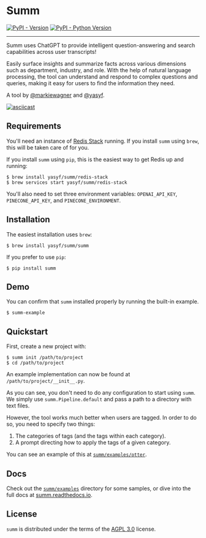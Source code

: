 # Summ

[![PyPI - Version](https://img.shields.io/pypi/v/summ.svg)](https://pypi.org/project/summ)
[![PyPI - Python Version](https://img.shields.io/pypi/pyversions/summ.svg)](https://pypi.org/project/summ)

-----

Summ uses ChatGPT to provide intelligent question-answering and search capabilities across user transcripts!

Easily surface insights and summarize facts across various dimensions such as department, industry, and role. With the help of natural language processing, the tool can understand and respond to complex questions and queries, making it easy for users to find the information they need.

A tool by [@markiewagner](https://github.com/markiewagner) and [@yasyf](https://github.com/yasyf).

[![asciicast](https://asciinema.org/a/V2G8wyEfucFcU2bSr6eOCWOfP.svg)](https://asciinema.org/a/V2G8wyEfucFcU2bSr6eOCWOfP)

## Requirements

You'll need an instance of [Redis Stack](https://redis.io/docs/stack/get-started/install/) running. If you install `summ` using `brew`, this will be taken care of for you.

If you install `summ` using `pip`, this is the easiest way to get Redis up and running:

```console
$ brew install yasyf/summ/redis-stack
$ brew services start yasyf/summ/redis-stack
```

You'll also need to set three environment variables: `OPENAI_API_KEY`, `PINECONE_API_KEY`, and `PINECONE_ENVIRONMENT`.


## Installation

The easiest installation uses `brew`:

```console
$ brew install yasyf/summ/summ
```

If you prefer to use `pip`:

```console
$ pip install summ
```

## Demo

You can confirm that `summ` installed properly by running the built-in example.

```console
$ summ-example
```

## Quickstart

First, create a new project with:

```
$ summ init /path/to/project
$ cd /path/to/project
```

An example implementation can now be found at `/path/to/project/__init__.py`.

As you can see, you don't need to do any configuration to start using `summ`. We simply use `summ.Pipeline.default` and pass a path to a directory with text files.

However, the tool works much better when users are tagged. In order to do so, you need to specify two things:

1. The categories of tags (and the tags within each category).
2. A prompt directing how to apply the tags of a given category.

You can see an example of this at [`summ/examples/otter`](summ/examples/otter).

## Docs

Check out the [`summ/examples`](summ/examples) directory for some samples, or dive into the full docs at [summ.readthedocs.io](https://summ.readthedocs.io/en/latest/).

## License

`summ` is distributed under the terms of the [AGPL 3.0](https://spdx.org/licenses/AGPL-3.0-only.html) license.
